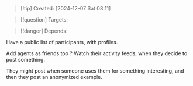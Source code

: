 
>[!tip] Created: [2024-12-07 Sat 08:11]

>[!question] Targets: 

>[!danger] Depends: 

Have a public list of participants, with profiles.

Add agents as friends too ?  Watch their activity feeds, when they decide to post something.

They might post when someone uses them for something interesting, and then they post an anonymized example.